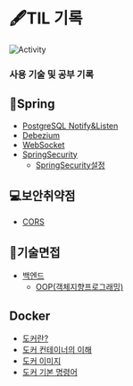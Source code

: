 # 🖋TIL 기록

<span>![Activity](https://img.shields.io/github/last-commit/DuHyeon2/DailyStudy)&nbsp;</span>

### 사용 기술 및 공부 기록

## 📒Spring
- [PostgreSQL Notify&Listen](https://github.com/DuHyeon2/DailyStudy/blob/main/Spring/PostgreSQLListenNotify/PostgreSQLNotifyListen.md)
- [Debezium](https://github.com/DuHyeon2/DailyStudy/blob/main/Spring/Debezium/Debezium.md)
- [WebSocket](https://github.com/DuHyeon2/DailyStudy/blob/main/Spring/WebSocket/WebSocket.md)
- [SpringSecurity](https://github.com/DuHyeon2/DailyStudy/blob/main/Spring/SpringSecurity)
  - [SpringSecurity설정](https://github.com/DuHyeon2/TIL/blob/main/Spring/SpringSecurity/Security%EC%84%A4%EC%A0%95.md)



## 💻보안취약점
- [CORS](https://github.com/DuHyeon2/DailyStudy/blob/main/SecurityVulnerability/CORS.md) <br>

## 📃기술면접
- [백엔드](https://github.com/DuHyeon2/TIL/blob/main/TechnicalInterview/BackEnd)
  - [OOP(객체지향프로그래밍)](https://github.com/DuHyeon2/TIL/blob/main/TechnicalInterview/BackEnd/OOP(%EA%B0%9D%EC%B2%B4%EC%A7%80%ED%96%A5%ED%94%84%EB%A1%9C%EA%B7%B8%EB%9E%98%EB%B0%8D))

## Docker
- [도커란?](https://github.com/DuHyeon2/TIL/blob/main/Docker/Docker란.md)
- [도커 컨테이너의 이해](https://github.com/DuHyeon2/TIL/blob/main/Docker/도커_컨테이너의_이해.md)
- [도커 이미지](https://github.com/DuHyeon2/TIL/blob/main/Docker/도커_이미지.md)
- [도커 기본 명령어](https://github.com/DuHyeon2/TIL/blob/main/Docker/도커_기본명령어.md)